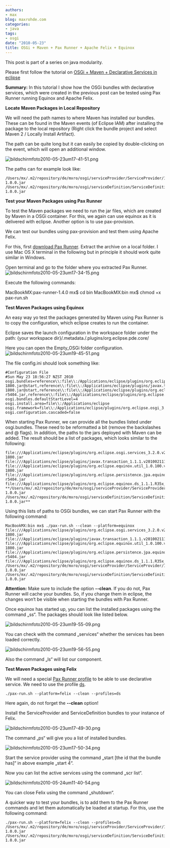 ```yaml
---
authors:
- max
blog: maxrohde.com
categories:
- java
tags:
- osgi
date: "2010-05-23"
title: OSGi + Maven + Pax Runner + Apache Felix + Equinox
---
```


This post is part of a series on java modularity.

Please first follow the tutorial on [OSGi + Maven + Declarative Services in eclipse](http://maxrohde.com/2010/05/23/osgi-maven-declarative-services-eclipse/)

**Summary:** In this tutorial I show how the OSGi bundles with declarative services, which were created in the previous post can be tested using Pax Runner running Equinox and Apache Felix.

**Locate Maven Packages in Local Repository**

We will need the path names to where Maven has installed our bundles. These can be found in the Maven events (of Eclipse IAM) after installing the package to the local repository (Right click the bundle project and select Maven 2 / Locally Install Artifact).

The path can be quite long but it can easily be copied by double-clicking on the event, which will open an additional window.

![bildschirmfoto2010-05-23um17-41-51.png](images/bildschirmfoto2010-05-23um17-41-51.png)

The paths can for example look like:

```
/Users/mx/.m2/repository/de/mxro/osgi/serviceProvider/ServiceProvider/1.0.0/ServiceProvider-1.0.0.jar /Users/mx/.m2/repository/de/mxro/osgi/serviceDefinition/ServiceDefinition/1.0.0/ServiceDefinition-1.0.0.jar
```

**Test your Maven Packages using Pax Runner**

To test the Maven packages we need to run the jar files, which are created by Maven in a OSGi container. For this, we again can use equinox as it is delivered with eclipse. Another option is to use pax-provision.

We can test our bundles using pax-provision and test them using Apache Felix.

For this, first [download Pax Runner](http://paxrunner.ops4j.org/display/paxrunner/Download). Extract the archive on a local folder. I use Mac OS X terminal in the following but in principle it should work quite similar in Windows.

Open terminal and go to the folder where you extracted Pax Runner. ![bildschirmfoto2010-05-23um17-34-15.png](images/bildschirmfoto2010-05-23um17-34-15.png)

Execute the following commands:

MacBookMX:pax-runner-1.4.0 mx$ cd bin MacBookMX:bin mx$ chmod +x pax-run.sh

**Test Maven Packages using Equinox**

An easy way yo test the packages generated by Maven using Pax Runner is to copy the configuration, which eclipse creates to run the container.

Eclipse saves the launch configuration in the workspace folder under the path: {your workspace dir}/.metadata./.plugins/org.eclipse.pde.core/

Here you can open the Empty_OSGi folder configuration. ![bildschirmfoto2010-05-23um19-45-51.png](images/bildschirmfoto2010-05-23um19-45-51.png)

The file config.ini should look something like:

```
#Configuration File
#Sun May 23 18:56:27 NZST 2010
osgi.bundles=reference\\:file\\:/Applications/eclipse/plugins/org.eclipse.osgi.services_3.2.0.v20090520-1800.jar@start,reference\\:file\\:/Applications/eclipse/plugins/javax.transaction_1.1.1.v201002111330.jar,reference\\:file\\:/Applications/eclipse/plugins/org.eclipse.equinox.util_1.0.100.v20090520-1800.jar@start,reference\\:file\\:/Applications/eclipse/plugins/org.eclipse.persistence.jpa.equinox.weaving_1.1.3.v20091002-r5404.jar,reference\\:file\\:/Applications/eclipse/plugins/org.eclipse.equinox.ds_1.1.1.R35x_v20090806.jar@start osgi.bundles.defaultStartLevel=4 osgi.install.area=file\\:/Applications/eclipse osgi.framework=file\\:/Applications/eclipse/plugins/org.eclipse.osgi_3.5.2.R35x_v20100126.jar osgi.configuration.cascaded=false
```

When starting Pax Runner, we can provide all the bundles listed under osgi.bundles. These need to be reformatted a bit (remove the backslashes and @ flags). In addition, the paths to the jars deployed with Maven can be added. The result should be a list of packages, which looks similar to the following:

```
file:///Applications/eclipse/plugins/org.eclipse.osgi.services_3.2.0.v20090520-1800.jar file:///Applications/eclipse/plugins/javax.transaction_1.1.1.v201002111330.jar file:///Applications/eclipse/plugins/org.eclipse.equinox.util_1.0.100.v20090520-1800.jar file:///Applications/eclipse/plugins/org.eclipse.persistence.jpa.equinox.weaving_1.1.3.v20091002-r5404.jar file:///Applications/eclipse/plugins/org.eclipse.equinox.ds_1.1.1.R35x_v20090806.jar **/Users/mx/.m2/repository/de/mxro/osgi/serviceProvider/ServiceProvider/1.0.0/ServiceProvider-1.0.0.jar /Users/mx/.m2/repository/de/mxro/osgi/serviceDefinition/ServiceDefinition/1.0.0/ServiceDefinition-1.0.0.jar**
```

Using this lists of paths to OSGi bundles, we can start Pax Runner with the following command:

```
MacBookMX:bin mx$ ./pax-run.sh --clean --platform=equinox file:///Applications/eclipse/plugins/org.eclipse.osgi.services_3.2.0.v20090520-1800.jar file:///Applications/eclipse/plugins/javax.transaction_1.1.1.v201002111330.jar file:///Applications/eclipse/plugins/org.eclipse.equinox.util_1.0.100.v20090520-1800.jar file:///Applications/eclipse/plugins/org.eclipse.persistence.jpa.equinox.weaving_1.1.3.v20091002-r5404.jar file:///Applications/eclipse/plugins/org.eclipse.equinox.ds_1.1.1.R35x_v20090806.jar /Users/mx/.m2/repository/de/mxro/osgi/serviceProvider/ServiceProvider/1.0.0/ServiceProvider-1.0.0.jar /Users/mx/.m2/repository/de/mxro/osgi/serviceDefinition/ServiceDefinition/1.0.0/ServiceDefinition-1.0.0.jar 
```

**Attention:** Make sure to include the option **\--clean**. If you do not, Pax Runner will cache your bundles. So, if you change them in eclipse, the changes won‘t be visible when starting the bundles with Pax Runner.

Once equinox has started up, you can list the installed packages using the command „ss“. The packages should look like listed below.

![bildschirmfoto2010-05-23um19-55-09.png](images/bildschirmfoto2010-05-23um19-55-09.png)

You can check with the command „services“ whether the services has been loaded correctly.

![bildschirmfoto2010-05-23um19-56-55.png](images/bildschirmfoto2010-05-23um19-56-55.png)

Also the command „ls“ will list our component.

**Test Maven Packages using Felix**

We will need a special [Pax Runner profile](http://paxrunner.ops4j.org/display/paxrunner/Profiles) to be able to use declarative service. We need to use the profile [ds](http://paxrunner.ops4j.org/display/paxrunner/Pax+Runner+profiles+list).

```
./pax-run.sh --platform=felix --clean --profiles=ds
```

Here again, do not forget the **\--clean** option!

Install the ServiceProvider and ServiceDefinition bundles to your instance of Felix.

![bildschirmfoto2010-05-23um17-49-30.png](images/bildschirmfoto2010-05-23um17-49-30.png)

The command „ps“ will give you a list of installed bundles.

![bildschirmfoto2010-05-23um17-50-34.png](images/bildschirmfoto2010-05-23um17-50-34.png)

Start the service provider using the command „start \[the id that the bundle has\]“ in above example „start 4“.

Now you can list the active services using the command „scr list“.

![bildschirmfoto2010-05-24um11-40-54.png](images/bildschirmfoto2010-05-24um11-40-54.png)

You can close Felix using the command „shutdown“.

A quicker way to test your bundles, is to add them to the Pax Runner commands and let them automatically be loaded at startup. For this, use the following command:

```
./pax-run.sh --platform=felix --clean --profiles=ds /Users/mx/.m2/repository/de/mxro/osgi/serviceProvider/ServiceProvider/1.0.0/ServiceProvider-1.0.0.jar /Users/mx/.m2/repository/de/mxro/osgi/serviceDefinition/ServiceDefinition/1.0.0/ServiceDefinition-1.0.0.jar
```